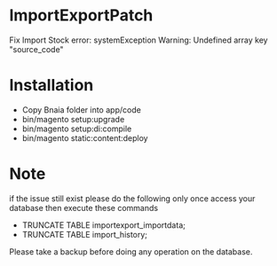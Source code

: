 # ImportExportPatch
Fix Import Stock error: systemException Warning: Undefined array key "source_code"

# Installation
- Copy Bnaia folder into app/code
- bin/magento setup:upgrade
- bin/magento setup:di:compile
- bin/magento static:content:deploy

# Note
if the issue still exist please do the following only once
access your database then execute these commands
- TRUNCATE TABLE importexport_importdata;
- TRUNCATE TABLE import_history;

Please take a backup before doing any operation on the database.

